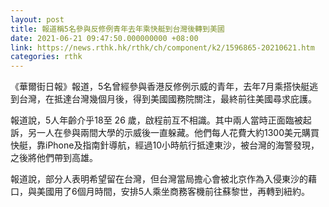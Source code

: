 ```yaml
---
layout: post
title: 報道稱5名參與反修例青年去年乘快艇到台灣後轉到美國
date: 2021-06-21 09:47:50.000000000 +08:00
link: https://news.rthk.hk/rthk/ch/component/k2/1596865-20210621.htm
categories: rthk
---
```


《華爾街日報》報道，5名曾經參與香港反修例示威的青年，去年7月乘搭快艇逃到台灣，在抵達台灣幾個月後，得到美國國務院關注，最終前往美國尋求庇護。

報道說，5人年齡介乎18至 26 歲，啟程前互不相識。其中兩人當時正面臨被起訴，另一人在參與兩間大學的示威後一直躲藏。他們每人花費大約1300美元購買快艇，靠iPhone及指南針導航，經過10小時航行抵達東沙，被台灣的海警發現，之後將他們帶到高雄。

報道說，部分人表明希望留在台灣，但台灣當局擔心會被北京作為入侵東沙的藉口，與美國用了6個月時間，安排5人乘坐商務客機前往蘇黎世，再轉到紐約。
